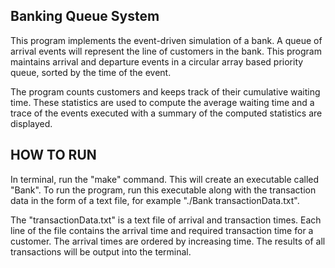 ## Banking Queue System
This program implements the event-driven simulation of a bank. A queue of arrival events will represent the line of customers in the bank. This program maintains arrival and departure events in a circular array based priority queue, sorted by the time of the event. 

The program counts customers and keeps track of their cumulative waiting time. These statistics are used to compute the average waiting time and a trace of the events executed with a summary of the computed statistics are displayed.

## HOW TO RUN
In terminal, run the "make" command. This will create an executable called "Bank". To run the program, run this executable along
with the transaction data in the form of a text file, for example "./Bank transactionData.txt".

The "transactionData.txt" is a text file of arrival and transaction times. Each line of the file contains the arrival time and required transaction time for a customer. The arrival times are ordered by increasing time.
The results of all transactions will be output into the terminal.